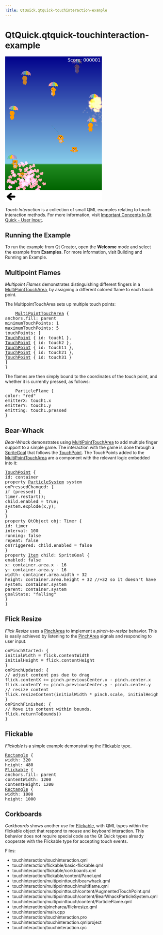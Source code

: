 ```yaml
---
Title: QtQuick.qtquick-touchinteraction-example
---
```


# QtQuick.qtquick-touchinteraction-example

<span class="subtitle"></span>
<!-- $$$touchinteraction-description -->
<p class="centerAlign"><img src="../../../media/qml-touchinteraction-example.png" alt="" /></p><p><i>Touch Interaction</i> is a collection of small QML examples relating to touch interaction methods. For more information, visit <a href="QtQuick.qtquick-input-topic.md">Important Concepts In Qt Quick - User Input</a>.</p>
<h2 id="running-the-example">Running the Example</h2>
<p>To run the example from Qt Creator, open the <b>Welcome</b> mode and select the example from <b>Examples</b>. For more information, visit Building and Running an Example.</p>
<h2 id="multipoint-flames">Multipoint Flames</h2>
<p><i>Multipoint Flames</i> demonstrates distinguishing different fingers in a <a href="QtQuick.MultiPointTouchArea.md">MultiPointTouchArea</a>, by assigning a different colored flame to each touch point.</p>
<p>The MultipointTouchArea sets up multiple touch points:</p>
<pre class="qml">    <span class="type"><a href="QtQuick.MultiPointTouchArea.md">MultiPointTouchArea</a></span> {
<span class="name">anchors</span>.fill: <span class="name">parent</span>
<span class="name">minimumTouchPoints</span>: <span class="number">1</span>
<span class="name">maximumTouchPoints</span>: <span class="number">5</span>
<span class="name">touchPoints</span>: [
<span class="type"><a href="QtQuick.TouchPoint.md">TouchPoint</a></span> { <span class="name">id</span>: <span class="name">touch1</span> },
<span class="type"><a href="QtQuick.TouchPoint.md">TouchPoint</a></span> { <span class="name">id</span>: <span class="name">touch2</span> },
<span class="type"><a href="QtQuick.TouchPoint.md">TouchPoint</a></span> { <span class="name">id</span>: <span class="name">touch11</span> },
<span class="type"><a href="QtQuick.TouchPoint.md">TouchPoint</a></span> { <span class="name">id</span>: <span class="name">touch21</span> },
<span class="type"><a href="QtQuick.TouchPoint.md">TouchPoint</a></span> { <span class="name">id</span>: <span class="name">touch31</span> }
]
}</pre>
<p>The flames are then simply bound to the coordinates of the touch point, and whether it is currently pressed, as follows:</p>
<pre class="qml">    <span class="type">ParticleFlame</span> {
<span class="name">color</span>: <span class="string">&quot;red&quot;</span>
<span class="name">emitterX</span>: <span class="name">touch1</span>.<span class="name">x</span>
<span class="name">emitterY</span>: <span class="name">touch1</span>.<span class="name">y</span>
<span class="name">emitting</span>: <span class="name">touch1</span>.<span class="name">pressed</span>
}</pre>
<h2 id="bear-whack">Bear-Whack</h2>
<p><i>Bear-Whack</i> demonstrates using <a href="QtQuick.MultiPointTouchArea.md">MultiPointTouchArea</a> to add multiple finger support to a simple game. The interaction with the game is done through a <a href="QtQuick.Particles.SpriteGoal.md">SpriteGoal</a> that follows the <a href="QtQuick.TouchPoint.md">TouchPoint</a>. The TouchPoints added to the <a href="QtQuick.MultiPointTouchArea.md">MultiPointTouchArea</a> are a component with the relevant logic embedded into it:</p>
<pre class="qml"><span class="type"><a href="QtQuick.TouchPoint.md">TouchPoint</a></span> {
<span class="name">id</span>: <span class="name">container</span>
property <span class="type"><a href="QtQuick.Particles.ParticleSystem.md">ParticleSystem</a></span> <span class="name">system</span>
<span class="name">onPressedChanged</span>: {
<span class="keyword">if</span> (<span class="name">pressed</span>) {
<span class="name">timer</span>.<span class="name">restart</span>();
<span class="name">child</span>.<span class="name">enabled</span> <span class="operator">=</span> <span class="number">true</span>;
<span class="name">system</span>.<span class="name">explode</span>(<span class="name">x</span>,<span class="name">y</span>);
}
}
property <span class="type">QtObject</span> <span class="name">obj</span>: <span class="name">Timer</span> {
<span class="name">id</span>: <span class="name">timer</span>
<span class="name">interval</span>: <span class="number">100</span>
<span class="name">running</span>: <span class="number">false</span>
<span class="name">repeat</span>: <span class="number">false</span>
<span class="name">onTriggered</span>: <span class="name">child</span>.<span class="name">enabled</span> <span class="operator">=</span> <span class="number">false</span>
}
property <span class="type"><a href="QtQuick.Item.md">Item</a></span> <span class="name">child</span>: <span class="name">SpriteGoal</span> {
<span class="name">enabled</span>: <span class="number">false</span>
<span class="name">x</span>: <span class="name">container</span>.<span class="name">area</span>.<span class="name">x</span> <span class="operator">-</span> <span class="number">16</span>
<span class="name">y</span>: <span class="name">container</span>.<span class="name">area</span>.<span class="name">y</span> <span class="operator">-</span> <span class="number">16</span>
<span class="name">width</span>: <span class="name">container</span>.<span class="name">area</span>.<span class="name">width</span> <span class="operator">+</span> <span class="number">32</span>
<span class="name">height</span>: <span class="name">container</span>.<span class="name">area</span>.<span class="name">height</span> <span class="operator">+</span> <span class="number">32</span> <span class="comment">//+32 so it doesn't have to hit the exact center</span>
<span class="name">system</span>: <span class="name">container</span>.<span class="name">system</span>
<span class="name">parent</span>: <span class="name">container</span>.<span class="name">system</span>
<span class="name">goalState</span>: <span class="string">&quot;falling&quot;</span>
}
}</pre>
<h2 id="flick-resize">Flick Resize</h2>
<p><i>Flick Resize</i> uses a <a href="QtQuick.PinchArea.md">PinchArea</a> to implement a <i>pinch-to-resize</i> behavior. This is easily achieved by listening to the <a href="QtQuick.PinchArea.md">PinchArea</a> signals and responding to user input.</p>
<pre class="qml"><span class="name">onPinchStarted</span>: {
<span class="name">initialWidth</span> <span class="operator">=</span> <span class="name">flick</span>.<span class="name">contentWidth</span>
<span class="name">initialHeight</span> <span class="operator">=</span> <span class="name">flick</span>.<span class="name">contentHeight</span>
}
<span class="name">onPinchUpdated</span>: {
<span class="comment">// adjust content pos due to drag</span>
<span class="name">flick</span>.<span class="name">contentX</span> <span class="operator">+=</span> <span class="name">pinch</span>.<span class="name">previousCenter</span>.<span class="name">x</span> <span class="operator">-</span> <span class="name">pinch</span>.<span class="name">center</span>.<span class="name">x</span>
<span class="name">flick</span>.<span class="name">contentY</span> <span class="operator">+=</span> <span class="name">pinch</span>.<span class="name">previousCenter</span>.<span class="name">y</span> <span class="operator">-</span> <span class="name">pinch</span>.<span class="name">center</span>.<span class="name">y</span>
<span class="comment">// resize content</span>
<span class="name">flick</span>.<span class="name">resizeContent</span>(<span class="name">initialWidth</span> <span class="operator">*</span> <span class="name">pinch</span>.<span class="name">scale</span>, <span class="name">initialHeight</span> <span class="operator">*</span> <span class="name">pinch</span>.<span class="name">scale</span>, <span class="name">pinch</span>.<span class="name">center</span>)
}
<span class="name">onPinchFinished</span>: {
<span class="comment">// Move its content within bounds.</span>
<span class="name">flick</span>.<span class="name">returnToBounds</span>()
}</pre>
<h2 id="flickable">Flickable</h2>
<p><i>Flickable</i> is a simple example demonstrating the <a href="QtQuick.qtquick-touchinteraction-example.md#flickable">Flickable</a> type.</p>
<pre class="qml"><span class="type"><a href="QtQuick.Rectangle.md">Rectangle</a></span> {
<span class="name">width</span>: <span class="number">320</span>
<span class="name">height</span>: <span class="number">480</span>
<span class="type"><a href="QtQuick.Flickable.md">Flickable</a></span> {
<span class="name">anchors</span>.fill: <span class="name">parent</span>
<span class="name">contentWidth</span>: <span class="number">1200</span>
<span class="name">contentHeight</span>: <span class="number">1200</span>
<span class="type"><a href="QtQuick.Rectangle.md">Rectangle</a></span> {
<span class="name">width</span>: <span class="number">1000</span>
<span class="name">height</span>: <span class="number">1000</span></pre>
<h2 id="corkboards">Corkboards</h2>
<p><i>Corkboards</i> shows another use for <a href="QtQuick.qtquick-touchinteraction-example.md#flickable">Flickable</a>, with QML types within the flickable object that respond to mouse and keyboard interaction. This behavior does not require special code as the Qt Quick types already cooperate with the Flickable type for accepting touch events.</p>
<p>Files:</p>
<ul>
<li>touchinteraction/touchinteraction.qml</li>
<li>touchinteraction/flickable/basic-flickable.qml</li>
<li>touchinteraction/flickable/corkboards.qml</li>
<li>touchinteraction/flickable/content/Panel.qml</li>
<li>touchinteraction/multipointtouch/bearwhack.qml</li>
<li>touchinteraction/multipointtouch/multiflame.qml</li>
<li>touchinteraction/multipointtouch/content/AugmentedTouchPoint.qml</li>
<li>touchinteraction/multipointtouch/content/BearWhackParticleSystem.qml</li>
<li>touchinteraction/multipointtouch/content/ParticleFlame.qml</li>
<li>touchinteraction/pincharea/flickresize.qml</li>
<li>touchinteraction/main.cpp</li>
<li>touchinteraction/touchinteraction.pro</li>
<li>touchinteraction/touchinteraction.qmlproject</li>
<li>touchinteraction/touchinteraction.qrc</li>
</ul>
<!-- @@@touchinteraction -->

